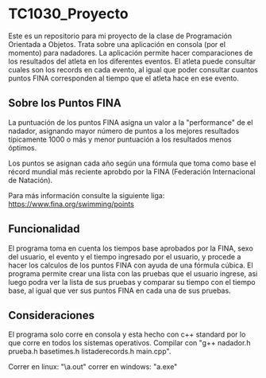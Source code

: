 # TC1030_Proyecto
Este es un repositorio para mi proyecto de la clase de Programación Orientada a Objetos.
Trata sobre una aplicación en consola (por el momento) para nadadores. La aplicación permite hacer comparaciones de los resultados del atleta en los diferentes eventos. El atleta puede consultar cuales son los records en cada evento, al igual que poder consultar cuantos puntos FINA corresponden al tiempo que el atleta hace en ese evento. 
## Sobre los Puntos FINA
La puntuación de los puntos FINA asigna un valor a la "performance" de el nadador, asignando mayor número de puntos a los mejores resultados típicamente 1000 o más y menor puntuación a los resultados menos óptimos. 

Los puntos se asignan cada año según una fórmula que toma como base el récord mundial más reciente aprobdo por la FINA (Federación Internacional de Natación). 

Para más información consulte la siguiente liga: https://www.fina.org/swimming/points
## Funcionalidad
El programa toma en cuenta los tiempos base aprobados por la FINA, sexo del usuario, el evento y el tiempo ingresado por el usuario, y procede a hacer los calculos de los puntos FINA con ayuda de una fórmula cúbica. El programa permite crear una lista con las pruebas que el usuario ingrese, asi luego podra ver la lista de sus pruebas y comparar su tiempo con el tiempo base, al igual que ver sus puntos FINA en cada una de sus pruebas.
## Consideraciones
El programa solo corre en consola y esta hecho con c++ standard por lo que corre en todos los sistemas operativos. Compilar con "g++ nadador.h prueba.h basetimes.h listaderecords.h main.cpp".

Correr en linux: "\a.out"
correr en windows: "a.exe"
